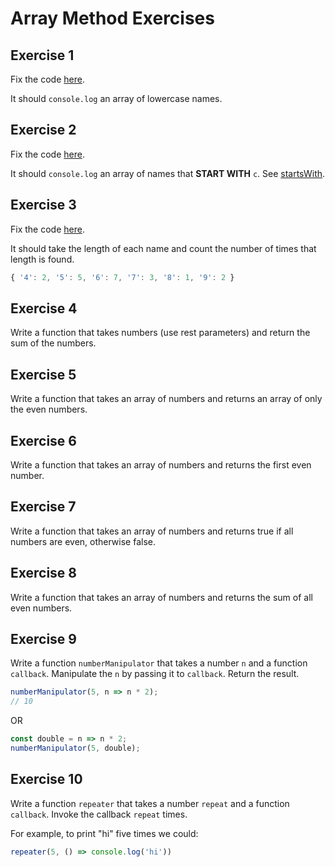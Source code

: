 # Array Method Exercises

## Exercise 1

Fix the code [here](https://repl.it/@opes/fix-map).

It should `console.log` an array of lowercase names.

## Exercise 2

Fix the code [here](https://repl.it/@opes/fix-filter).

It should `console.log` an array of names that **START WITH** `c`.
See [startsWith](https://developer.mozilla.org/en-US/docs/Web/JavaScript/Reference/Global_Objects/String/startsWith).

## Exercise 3

Fix the code [here](https://repl.it/@opes/fix-reduce).

It should take the length of each name and count the number of times
that length is found.

```js
{ '4': 2, '5': 5, '6': 7, '7': 3, '8': 1, '9': 2 }
```

## Exercise 4

Write a function that takes numbers (use rest parameters) and return the
sum of the numbers.

## Exercise 5

Write a function that takes an array of numbers and returns an array of only
the even numbers.

## Exercise 6

Write a function that takes an array of numbers and returns the first even number.

## Exercise 7

Write a function that takes an array of numbers and returns true if all numbers
are even, otherwise false.

## Exercise 8

Write a function that takes an array of numbers and returns the sum of all even
numbers.

## Exercise 9

Write a function `numberManipulator` that takes a number `n` and a function `callback`.
Manipulate the `n` by passing it to `callback`. Return the result.

```js
numberManipulator(5, n => n * 2);
// 10
```

OR

```js
const double = n => n * 2;
numberManipulator(5, double);
```

## Exercise 10

Write a function `repeater` that takes a number `repeat` and a function `callback`.
Invoke the callback `repeat` times.

For example, to print "hi" five times we could:

```js
repeater(5, () => console.log('hi'))
```
